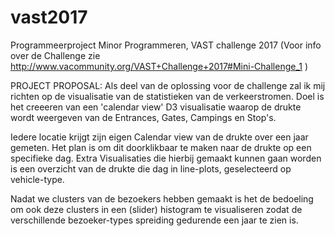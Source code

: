 # vast2017
Programmeerproject Minor Programmeren, VAST challenge 2017
(Voor info over de Challenge zie http://www.vacommunity.org/VAST+Challenge+2017#Mini-Challenge_1 )

PROJECT PROPOSAL:
Als deel van de oplossing voor de challenge zal ik mij richten op de visualisatie van de statistieken van de verkeerstromen.
Doel is het creeeren van een 'calendar view' D3 visualisatie waarop de drukte wordt weergeven van de Entrances, Gates, Campings en Stop's.

Iedere locatie krijgt zijn eigen Calendar view van de drukte over een jaar gemeten. Het plan is om dit doorklikbaar te maken naar de drukte op een specifieke dag.
Extra Visualisaties die hierbij gemaakt kunnen gaan worden is een overzicht van de drukte die dag in line-plots, geselecteerd op vehicle-type.

Nadat we clusters van de bezoekers hebben gemaakt is het de bedoeling om ook deze clusters in een (slider) histogram te visualiseren zodat de verschillende bezoeker-types spreiding gedurende een jaar te zien is.
